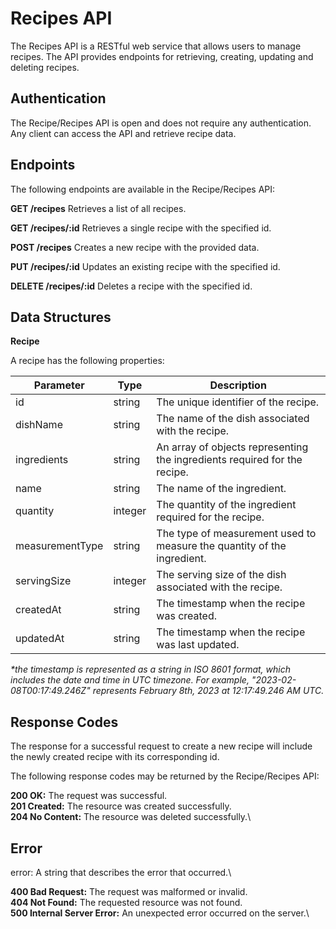 # **Recipes API**

The Recipes API is a RESTful web service that allows users to manage recipes. The API provides endpoints for retrieving, creating, updating and deleting recipes.


## Authentication
The Recipe/Recipes API is open and does not require any authentication. Any client can access the API and retrieve recipe data.


## Endpoints
The following endpoints are available in the Recipe/Recipes API:

**GET /recipes**
Retrieves a list of all recipes.

**GET /recipes/:id**
Retrieves a single recipe with the specified id.

**POST /recipes**
Creates a new recipe with the provided data.

**PUT /recipes/:id**
Updates an existing recipe with the specified id.

**DELETE /recipes/:id**
Deletes a recipe with the specified id.


## Data Structures
**Recipe**

A recipe has the following properties:

| Parameter	| Type | Description |
| --- | --- | --- |
| id	| string	| The unique identifier of the recipe. |
| dishName	| string	| The name of the dish associated with the recipe. |
| ingredients	| string	| An array of objects representing the ingredients required for the recipe.  |
| name	| string	| The name of the ingredient. |
| quantity	| integer	| The quantity of the ingredient required for the recipe. |
| measurementType	| string	| The type of measurement used to measure the quantity of the ingredient. |
| servingSize	| integer	| The serving size of the dish associated with the recipe. |
| createdAt	| string	| The timestamp when the recipe was created. |
| updatedAt	| string	| The timestamp when the recipe was last updated. |

_*the timestamp is represented as a string in ISO 8601 format, which includes the date and time in UTC timezone. For example, "2023-02-08T00:17:49.246Z" represents February 8th, 2023 at 12:17:49.246 AM UTC._

## Response Codes
The response for a successful request to create a new recipe will include the newly created recipe with its corresponding id.

The following response codes may be returned by the Recipe/Recipes API:

**200 OK:** The request was successful.\
**201 Created:** The resource was created successfully.\
**204 No Content:** The resource was deleted successfully.\

## Error
error: A string that describes the error that occurred.\

**400 Bad Request:** The request was malformed or invalid.\
**404 Not Found:** The requested resource was not found.\
**500 Internal Server Error:** An unexpected error occurred on the server.\
